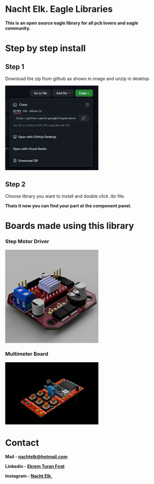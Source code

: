 # Nacht Elk. Eagle Libraries

**This is an open source eagle library for all pcb lovers and eagle community.**


# Step by step install

## Step 1

Download the zip from github as shown in image and unzip in desktop

<p style="width:300px;">
  <img src="Images\download.png" alt="Step Motor Driver">
</p>

## Step 2

Choose library you want to install and double click .lbr file.

<b>Thats it now you can find your part at the component panel.<b>


# Boards made using this library
### Step Motor Driver

<p style="width:300px;">
  <img src="Images\stepmotordriver.jpg" alt="Step Motor Driver">
</p>

### Multimeter Board

<p style="width:300px;">
  <img src="Images\multimeterboard.jpg" alt="Step Motor Driver">
</p>

# Contact


Mail - [nachtelk@hotmail.com](nachtelk@hotmail.com)

Linkedin - [Ekrem Turan Fırat](https://www.linkedin.com/in/nachtelk/)

Instagram - [Nacht Elk.](https://www.instagram.com/nachtelk/)
